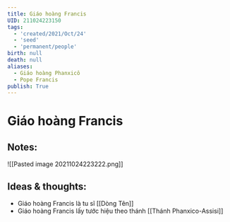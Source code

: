 ```yaml
---
title: Giáo hoàng Francis
UID: 211024223150
tags:
  - 'created/2021/Oct/24'
  - 'seed'
  - 'permanent/people'
birth: null
death: null
aliases:
  - Giáo hoàng Phanxicô
  - Pope Francis
publish: True
---
```

# Giáo hoàng Francis

## Notes:
![[Pasted image 20211024223222.png]]

## Ideas & thoughts:
- Giáo hoàng Francis là tu sĩ [[Dòng Tên]]
- Giáo hoàng Francis lấy tước hiệu theo thánh [[Thánh Phanxico-Assisi]] 